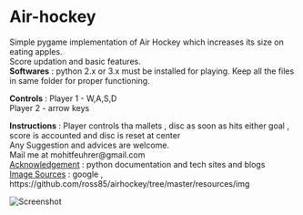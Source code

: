 # Air-hockey
Simple pygame implementation of Air Hockey which increases its size on eating apples.<br> 
Score updation and basic features.<br>
<b>Softwares</b> : python 2.x or 3.x must be installed for playing. Keep all the files in same folder for proper functioning.
<p><b>Controls</b> : Player 1 - W,A,S,D <br>
                     Player 2 - arrow keys</p>
<b>Instructions</b> : Player controls tha mallets , disc as soon as hits either goal , score is accounted and disc is reset at center<br> 
Any Suggestion and advices are welcome.<br>
Mail me at mohitfeuhrer@gmail.com <br>
<u>Acknowledgement</u> : python documentation and tech sites and blogs <br>
<u>Image Sources</u> : google , https://github.com/ross85/airhockey/tree/master/resources/img <br>

![Screenshot](https://github.com/mkfeuhrer/Air-hockey/blob/master/airhockey.png)
